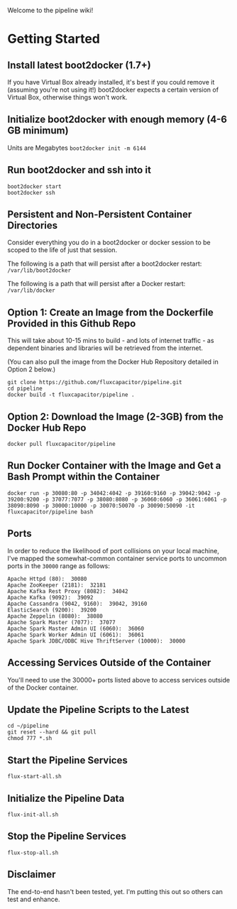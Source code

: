 Welcome to the pipeline wiki!

# Getting Started
## Install latest boot2docker (1.7+) 
If you have Virtual Box already installed, it's best if you could remove it (assuming you're not using it!)
boot2docker expects a certain version of Virtual Box, otherwise things won't work.

## Initialize boot2docker with enough memory (4-6 GB minimum)
Units are Megabytes
`boot2docker init -m 6144`

## Run boot2docker and ssh into it
```
boot2docker start
boot2docker ssh
```

## Persistent and Non-Persistent Container Directories
Consider everything you do in a boot2docker or docker session to be scoped to the life of just that session.

The following is a path that will persist after a boot2docker restart:
`/var/lib/boot2docker`

The following is a path that will persist after a Docker restart:
`/var/lib/docker`

## Option 1:  Create an Image from the Dockerfile Provided in this Github Repo
This will take about 10-15 mins to build - and lots of internet traffic - as dependent binaries and libraries will be retrieved from the internet.

(You can also pull the image from the Docker Hub Repository detailed in Option 2 below.)

```
git clone https://github.com/fluxcapacitor/pipeline.git
cd pipeline
docker build -t fluxcapacitor/pipeline .
```

## Option 2:  Download the Image (2-3GB) from the Docker Hub Repo
```docker pull fluxcapacitor/pipeline```

## Run Docker Container with the Image and Get a Bash Prompt within the Container
```
docker run -p 30080:80 -p 34042:4042 -p 39160:9160 -p 39042:9042 -p 39200:9200 -p 37077:7077 -p 38080:8080 -p 36060:6060 -p 36061:6061 -p 38090:8090 -p 30000:10000 -p 30070:50070 -p 30090:50090 -it fluxcapacitor/pipeline bash
```

## Ports
In order to reduce the likelihood of port collisions on your local machine, I've mapped the somewhat-common container service ports to uncommon ports in the `30000` range as follows:
```
Apache Httpd (80):  30080
Apache ZooKeeper (2181):  32181
Apache Kafka Rest Proxy (8082):  34042
Apache Kafka (9092):  39092
Apache Cassandra (9042, 9160):  39042, 39160
ElasticSearch (9200):  39200
Apache Zeppelin (8080):  38080
Apache Spark Master (7077):  37077
Apache Spark Master Admin UI (6060):  36060
Apache Spark Worker Admin UI (6061):  36061
Apache Spark JDBC/ODBC Hive ThriftServer (10000):  30000
```

## Accessing Services Outside of the Container
You'll need to use the 30000+ ports listed above to access services outside of the Docker container.

## Update the Pipeline Scripts to the Latest
```
cd ~/pipeline
git reset --hard && git pull
chmod 777 *.sh
```

## Start the Pipeline Services 
```
flux-start-all.sh
```

## Initialize the Pipeline Data
```
flux-init-all.sh
```

## Stop the Pipeline Services
```
flux-stop-all.sh
```

## Disclaimer
The end-to-end hasn't been tested, yet.
I'm putting this out so others can test and enhance.